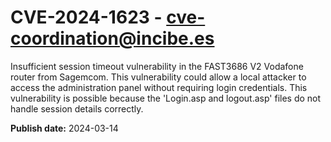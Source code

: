 # CVE-2024-1623 - cve-coordination@incibe.es

Insufficient session timeout vulnerability in the FAST3686 V2 Vodafone router from Sagemcom. This vulnerability could allow a local attacker to access the administration panel without requiring login credentials. This vulnerability is possible because the 'Login.asp and logout.asp' files do not handle session details correctly.

**Publish date:** 2024-03-14
